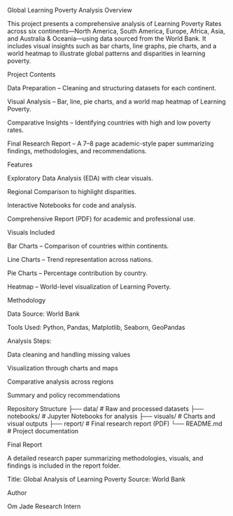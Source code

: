 Global Learning Poverty Analysis
Overview

This project presents a comprehensive analysis of Learning Poverty Rates across six continents—North America, South America, Europe, Africa, Asia, and Australia & Oceania—using data sourced from the World Bank.
It includes visual insights such as bar charts, line graphs, pie charts, and a world heatmap to illustrate global patterns and disparities in learning poverty.

Project Contents

Data Preparation – Cleaning and structuring datasets for each continent.

Visual Analysis – Bar, line, pie charts, and a world map heatmap of Learning Poverty.

Comparative Insights – Identifying countries with high and low poverty rates.

Final Research Report – A 7–8 page academic-style paper summarizing findings, methodologies, and recommendations.

Features

Exploratory Data Analysis (EDA) with clear visuals.

Regional Comparison to highlight disparities.

Interactive Notebooks for code and analysis.

Comprehensive Report (PDF) for academic and professional use.

Visuals Included

Bar Charts – Comparison of countries within continents.

Line Charts – Trend representation across nations.

Pie Charts – Percentage contribution by country.

Heatmap – World-level visualization of Learning Poverty.

Methodology

Data Source: World Bank

Tools Used: Python, Pandas, Matplotlib, Seaborn, GeoPandas

Analysis Steps:

Data cleaning and handling missing values

Visualization through charts and maps

Comparative analysis across regions

Summary and policy recommendations

Repository Structure
├── data/                # Raw and processed datasets
├── notebooks/           # Jupyter Notebooks for analysis
├── visuals/             # Charts and visual outputs
├── report/              # Final research report (PDF)
└── README.md            # Project documentation

Final Report

A detailed research paper summarizing methodologies, visuals, and findings is included in the report folder.

Title: Global Analysis of Learning Poverty
Source: World Bank

Author

Om Jade
Research Intern
